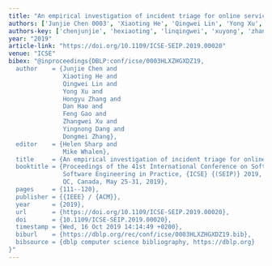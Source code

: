 ```yaml
---
title: "An empirical investigation of incident triage for online service systems"
authors: ['Junjie Chen 0003', 'Xiaoting He', 'Qingwei Lin', 'Yong Xu', 'Hongyu Zhang 0002', 'Dan Hao', 'Feng Gao', 'Zhangwei Xu', 'Yingnong Dang', 'Dongmei Zhang']
authors-key: ['chenjunjie', 'hexiaoting', 'linqingwei', 'xuyong', 'zhanghongyu', 'haodan', 'gaofeng', 'xuzhangwei', 'dangyingnong', 'zhangdongmei']
year: "2019"
article-link: "https://doi.org/10.1109/ICSE-SEIP.2019.00020"
venue: "ICSE"
bibex: "@inproceedings{DBLP:conf/icse/0003HLXZHGXDZ19,
  author    = {Junjie Chen and
               Xiaoting He and
               Qingwei Lin and
               Yong Xu and
               Hongyu Zhang and
               Dan Hao and
               Feng Gao and
               Zhangwei Xu and
               Yingnong Dang and
               Dongmei Zhang},
  editor    = {Helen Sharp and
               Mike Whalen},
  title     = {An empirical investigation of incident triage for online service systems},
  booktitle = {Proceedings of the 41st International Conference on Software Engineering:
               Software Engineering in Practice, {ICSE} {(SEIP)} 2019, Montreal,
               QC, Canada, May 25-31, 2019},
  pages     = {111--120},
  publisher = {{IEEE} / {ACM}},
  year      = {2019},
  url       = {https://doi.org/10.1109/ICSE-SEIP.2019.00020},
  doi       = {10.1109/ICSE-SEIP.2019.00020},
  timestamp = {Wed, 16 Oct 2019 14:14:49 +0200},
  biburl    = {https://dblp.org/rec/conf/icse/0003HLXZHGXDZ19.bib},
  bibsource = {dblp computer science bibliography, https://dblp.org}
}"
---
```

